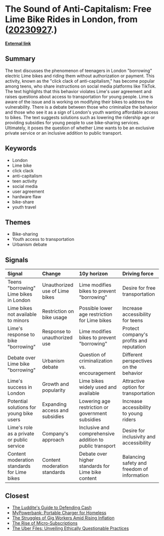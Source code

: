 # __The Sound of Anti-Capitalism: Free Lime Bike Rides in London__, from ([20230927](https://kghosh.substack.com/p/20230927).)

__[External link](https://oversharing.substack.com/p/one-weird-trick-to-get-a-free-ride?utm_source=substack&utm_medium=email)__



## Summary

The text discusses the phenomenon of teenagers in London "borrowing" electric Lime bikes and riding them without authorization or payment. This activity, known as the "click clack of anti-capitalism," has become popular among teens, who share instructions on social media platforms like TikTok. The text highlights that this behavior violates Lime's user agreement and raises questions about access to transportation for young people. Lime is aware of the issue and is working on modifying their bikes to address the vulnerability. There is a debate between those who criminalize the behavior and those who see it as a sign of London's youth wanting affordable access to bikes. The text suggests solutions such as lowering the ridership age or providing subsidies for young people to use bike-sharing services. Ultimately, it poses the question of whether Lime wants to be an exclusive private service or an inclusive addition to public transport.

## Keywords

* London
* Lime bike
* click clack
* anti-capitalism
* teen activity
* social media
* user agreement
* hardware flaw
* bike-share
* youth travel

## Themes

* Bike-sharing
* Youth access to transportation
* Urbanism debate

## Signals

| Signal                                      | Change                         | 10y horizon                                              | Driving force                               |
|:--------------------------------------------|:-------------------------------|:---------------------------------------------------------|:--------------------------------------------|
| Teens "borrowing" Lime bikes in London      | Unauthorized use of Lime bikes | Lime modifies bikes to prevent "borrowing"               | Desire for free transportation              |
| Lime bikes not available to minors          | Restriction on bike usage      | Possible lower age restriction for Lime bikes            | Increase accessibility for teens            |
| Lime's response to bike "borrowing"         | Response to unauthorized use   | Lime modifies bikes to prevent "borrowing"               | Protect company's profits and reputation    |
| Debate over Lime bike "borrowing"           | Urbanism debate                | Question of criminalization vs. encouragement            | Different perspectives on the behavior      |
| Lime's success in London                    | Growth and popularity          | Lime bikes widely used and available                     | Attractive option for transportation        |
| Potential solutions for young bike users    | Expanding access and subsidies | Lowering age restriction or government subsidies         | Increase accessibility to young riders      |
| Lime's role as a private or public service  | Company's approach             | Inclusive and comprehensive addition to public transport | Desire for inclusivity and accessibility    |
| Content moderation standards for Lime bikes | Content moderation standards   | Debate over higher standards for Lime bike content       | Balancing safety and freedom of information |

## Closest

* [The Luddite's Guide to Defending Cash](e6f1c3e28bc82e4204650ed636b5f056)
* [MyPowerbank: Portable Charger for Homeless](d9f1f901dee09e59f1f13b7777a391cb)
* [The Struggles of Gig Workers Amid Rising Inflation](d5620f5b1f4a80563ac4f5d523804658)
* [The Rise of Micro-Subscriptions](01dd20372573227317c7126faacfec9b)
* [The Uber Files: Unveiling Ethically Questionable Practices](655e3149be8db392d1f213d4a5c59fb2)